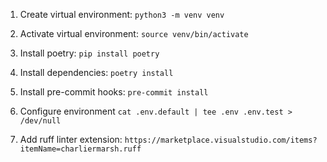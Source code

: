 1. Create virtual environment: `python3 -m venv venv`

2. Activate virtual environment: `source venv/bin/activate`

3. Install poetry: `pip install poetry`

4. Install dependencies: `poetry install`

5. Install pre-commit hooks: `pre-commit install`

6. Configure environment `cat .env.default | tee .env .env.test > /dev/null`

7. Add ruff linter extension: `https://marketplace.visualstudio.com/items?itemName=charliermarsh.ruff`